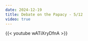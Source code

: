 ```yaml
---
date: 2024-12-19
title: Debate on the Papacy - 5/12
video: true
---
```



{{< youtube wATiXryDfnA >}}
